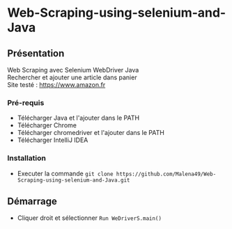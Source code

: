 # Web-Scraping-using-selenium-and-Java

## Présentation

Web Scraping avec Selenium WebDriver Java <br>
Rechercher et ajouter une article dans panier <br>
Site testé : https://www.amazon.fr

### Pré-requis

- Télécharger Java et l'ajouter dans le PATH
- Télécharger Chrome
- Télécharger chromedriver et l'ajouter dans le PATH
- Télécharger IntelliJ IDEA

### Installation

- Executer la commande ``git clone https://github.com/Malena49/Web-Scraping-using-selenium-and-Java.git``

## Démarrage

- Cliquer droit et sélectionner ``Run WeDriverS.main()``